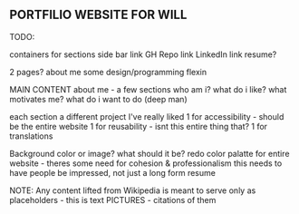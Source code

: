 ## PORTFILIO WEBSITE FOR WILL

TODO:

containers for sections
side bar
    link GH Repo
    link LinkedIn
    link resume?

2 pages?
    about me
    some design/programming flexin


MAIN CONTENT
    about me - a few sections
        who am i?
        what do i like?
        what motivates me?
        what do i want to do (deep man)


each section a different project I've really liked
1 for accessibility - should be the entire website
1 for reusability - isnt this entire thing that?
1 for translations

Background color or image? what should it be?
redo color palatte for entire website - theres some need for cohesion & professionalism
    this needs to have people be impressed, not just a long form resume


NOTE: Any content lifted from Wikipedia is meant to serve only as placeholders - this is text
PICTURES - citations of them 

